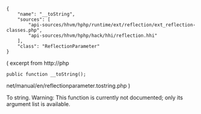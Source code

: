 ``` yamlmeta
{
    "name": "__toString",
    "sources": [
        "api-sources/hhvm/hphp/runtime/ext/reflection/ext_reflection-classes.php",
        "api-sources/hhvm/hphp/hack/hhi/reflection.hhi"
    ],
    "class": "ReflectionParameter"
}
```




( excerpt from http://php




``` Hack
public function __toString();
```




net/manual/en/reflectionparameter.tostring.php
)




To string. Warning: This function is currently not documented; only its
argument list is available.
<!-- HHAPIDOC -->
